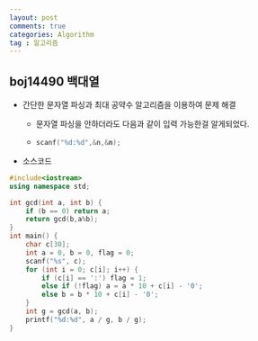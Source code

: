 ```yaml
---
layout: post
comments: true
categories: Algorithm
tag : 알고리즘
---
```


##  boj14490 백대열

- 간단한 문자열 파싱과 최대 공약수 알고리즘을 이용하여 문제 해결

  - 문자열 파싱을 안하더라도 다음과 같이 입력 가능한걸 알게되었다.

  - ```c++
    scanf("%d:%d",&n,&m);
    ```

- 소스코드

```c++
#include<iostream>
using namespace std;

int gcd(int a, int b) {
	if (b == 0) return a;
	return gcd(b,a%b);
}
int main() {
	char c[30];
	int a = 0, b = 0, flag = 0;
	scanf("%s", c);
	for (int i = 0; c[i]; i++) {
		if (c[i] == ':') flag = 1;
		else if (!flag) a = a * 10 + c[i] - '0';
		else b = b * 10 + c[i] - '0';
	}
	int g = gcd(a, b);
	printf("%d:%d", a / g, b / g);
}
```

